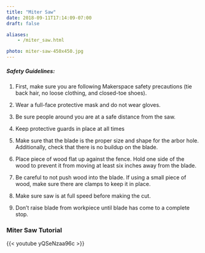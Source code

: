```yaml
---
title: "Miter Saw"
date: 2018-09-11T17:14:09-07:00
draft: false

aliases:
    - /miter_saw.html

photo: miter-saw-450x450.jpg
---
```


##### Safety Guidelines:
1. First, make sure you are following Makerspace safety precautions (tie back       hair, no loose clothing, and closed-toe shoes).

2. Wear a full-face protective mask and do not wear gloves.

3. Be sure people around you are at a safe distance from the saw.

4. Keep protective guards in place at all times

5. Make sure that the blade is the proper size and shape for the arbor hole.        Additionally, check that there is no buildup on the blade.

6. Place piece of wood flat up against the fence. Hold one side of the wood to      prevent it from moving at least six inches away from the blade.

7. Be careful to not push wood into the blade. If using a small piece of wood,      make sure there are clamps to keep it in place.

8. Make sure saw is at full speed before making the cut.

9. Don’t raise blade from workpiece until blade has come to a complete stop.

### Miter Saw Tutorial
{{< youtube yQSeNzaa96c >}}